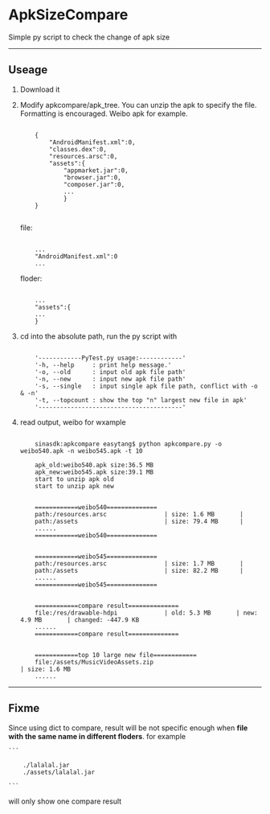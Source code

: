 # ApkSizeCompare
Simple py script to check the change of apk size

-----
## Useage
1. Download it
2. Modify apkcompare/apk_tree. You can unzip the apk to specify the file. Formatting is encouraged. Weibo apk for example.
    
    ```
    
        {
            "AndroidManifest.xml":0,
            "classes.dex":0,
            "resources.arsc":0,
            "assets":{
                "appmarket.jar":0,
                "browser.jar":0,
                "composer.jar":0,
                ...
                }
        }
        
    ```

    file: 
        
    ```
    
        ...
        "AndroidManifest.xml":0
        ...
    
    ```
        
    floder:
        
    ```
    
        ...
        "assets":{
        ...
        }   

    ```
   
3. cd into the absolute path, run the py script with 
    
    ```
    
        '------------PyTest.py usage:------------'
        '-h, --help     : print help message.'
        '-o, --old      : input old apk file path'
        '-n, --new      : input new apk file path'
        '-s, --single   : input single apk file path, conflict with -o & -n'
        '-t, --topcount : show the top "n" largest new file in apk'
        '----------------------------------------'
 
    ```

4. read output, weibo for wxample
    
    ```
    
        sinasdk:apkcompare easytang$ python apkcompare.py -o weibo540.apk -n weibo545.apk -t 10
        
        apk_old:weibo540.apk size:36.5 MB
        apk_new:weibo545.apk size:39.1 MB
        start to unzip apk old
        start to unzip apk new
        
        
        ============weibo540==============
        path:/resources.arsc                | size: 1.6 MB       |
        path:/assets                        | size: 79.4 MB      |
        ......
        ============weibo540==============
        
        
        ============weibo545==============
        path:/resources.arsc                | size: 1.7 MB       |
        path:/assets                        | size: 82.2 MB      |
        ......
        ============weibo545==============
        
        
        ============compare result==============
        file:/res/drawable-hdpi             | old: 5.3 MB       | new: 4.9 MB       | changed: -447.9 KB   
        ......
        ============compare result==============
        
        
        ============top 10 large new file============
        file:/assets/MusicVideoAssets.zip                                 | size: 1.6 MB
        ......
    
    ```

-----
## Fixme
Since using dict to compare, result will be not specific enough when **file with the same name in different floders**.
for example
    
    ```
    
        ./lalalal.jar
        ./assets/lalalal.jar
    
    ```
    
will only show one compare result